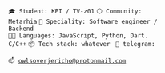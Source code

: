 <code>🎓 Student: KPI / TV-z01</code>
<code>⚪ Community: Metarhia</code>
<code>👷 Speciality: Software engineer / Backend</code><br>
<code>🧑‍💻 Languages: JavaScript, Python, Dart. C/C++</code>
<code>📦 Tech stack: whatever </code>
<code>💬 telegram: </code>

<code>📫 [owlsoverjericho@protonmail.com](mailto:owlsoverjericho@protonmail.com)</code>

